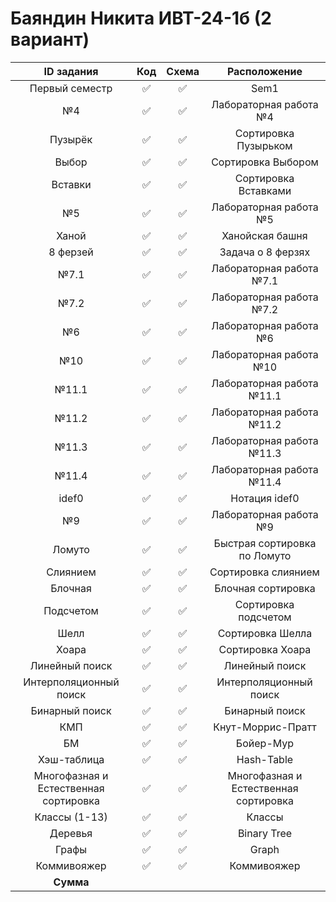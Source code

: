# Баяндин Никита ИВТ-24-1б (2 вариант)
| ID задания | Код | Схема | Расположение |                                                 
| :----: | :----: | :----: | :----: |
| Первый семестр | ✅ | ✅ | Sem1 |
| №4 | ✅ | ✅ | Лабораторная работа №4 |
| Пузырёк | ✅ | ✅ | Сортировка Пузырьком |
| Выбор | ✅ | ✅ | Сортировка Выбором |
| Вставки | ✅ | ✅ | Сортировка Вставками |
| №5 | ✅ | ✅ | Лабораторная работа №5 |
| Ханой | ✅ | ✅ | Ханойская башня |
| 8 ферзей | ✅ | ✅ | Задача о 8 ферзях |
| №7.1 | ✅ | ✅ | Лабораторная работа №7.1 |
| №7.2 | ✅ | ✅ | Лабораторная работа №7.2 |
| №6 | ✅ | ✅ | Лабораторная работа №6 |
| №10 | ✅ | ✅ | Лабораторная работа №10 |
| №11.1 | ✅ | ✅ | Лабораторная работа №11.1 |
| №11.2 | ✅ | ✅ | Лабораторная работа №11.2 |
| №11.3 | ✅ | ✅ | Лабораторная работа №11.3 |
| №11.4 | ✅ | ✅ | Лабораторная работа №11.4 |
| idef0 | ✅ | ✅ | Нотация idef0 |
| №9 | ✅ | ✅ | Лабораторная работа №9 |
| Ломуто | ✅ | ✅ | Быстрая сортировка по Ломуто |
| Слиянием | ✅ | ✅ | Сортировка слиянием |
| Блочная | ✅ | ✅ | Блочная сортировка |
| Подсчетом | ✅ | ✅ | Сортировка подсчетом |
| Шелл | ✅ | ✅ | Сортировка Шелла |
| Хоара | ✅ | ✅ | Сортировка Хоара |
| Линейный поиск | ✅ | ✅ | Линейный поиск |
| Интерполяционный поиск | ✅ | ✅ | Интерполяционный поиск |
| Бинарный поиск | ✅ | ✅ | Бинарный поиск |
| КМП | ✅ | ✅ | Кнут-Моррис-Пратт |
| БМ | ✅ | ✅ | Бойер-Мур |
| Хэш-таблица | ✅ | ✅ | Hash-Table |
| Многофазная и Естественная сортировка | ✅ | ✅ | Многофазная и Естественная сортировка |
| Классы (1-13) | ✅ | ✅ | Классы |
| Деревья | ✅ | ✅ | Binary Tree | 
| Графы | ✅ | ✅ | Graph |
| Коммивояжер | ✅ | ✅ | Коммивояжер | 
| **Сумма** |  |  |  |
